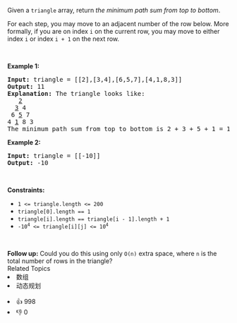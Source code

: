 <p>Given a <code>triangle</code> array, return <em>the minimum path sum from top to bottom</em>.</p>

<p>For each step, you may move to an adjacent number of the row below. More formally, if you are on index <code>i</code> on the current row, you may move to either index <code>i</code> or index <code>i + 1</code> on the next row.</p>

<p>&nbsp;</p>
<p><strong>Example 1:</strong></p>

<pre>
<strong>Input:</strong> triangle = [[2],[3,4],[6,5,7],[4,1,8,3]]
<strong>Output:</strong> 11
<strong>Explanation:</strong> The triangle looks like:
   <u>2</u>
  <u>3</u> 4
 6 <u>5</u> 7
4 <u>1</u> 8 3
The minimum path sum from top to bottom is 2 + 3 + 5 + 1 = 11 (underlined above).
</pre>

<p><strong>Example 2:</strong></p>

<pre>
<strong>Input:</strong> triangle = [[-10]]
<strong>Output:</strong> -10
</pre>

<p>&nbsp;</p>
<p><strong>Constraints:</strong></p>

<ul>
	<li><code>1 &lt;= triangle.length &lt;= 200</code></li>
	<li><code>triangle[0].length == 1</code></li>
	<li><code>triangle[i].length == triangle[i - 1].length + 1</code></li>
	<li><code>-10<sup>4</sup> &lt;= triangle[i][j] &lt;= 10<sup>4</sup></code></li>
</ul>

<p>&nbsp;</p>
<strong>Follow up:</strong> Could you&nbsp;do this using only <code>O(n)</code> extra space, where <code>n</code> is the total number of rows in the triangle?<div><div>Related Topics</div><div><li>数组</li><li>动态规划</li></div></div><br><div><li>👍 998</li><li>👎 0</li></div>